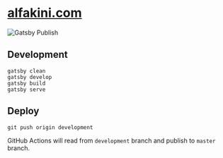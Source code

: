 # [alfakini.com](https://alfakini.com)

![Gatsby Publish](https://github.com/carlosvitr/alfakini.github.io/workflows/Gatsby%20Publish/badge.svg)

## Development

```shell
gatsby clean
gatsby develop
gatsby build
gatsby serve
```

## Deploy

```shell
git push origin development
```

GitHub Actions will read from `development` branch and publish to `master` branch.
